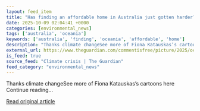 ```yaml
---
layout: feed_item
title: "Has finding an affordable home in Australia just gotten harder? | Fiona Katauskas"
date: 2025-10-09 02:04:41 +0000
categories: [environmental_news]
tags: ['australia', 'oceania']
keywords: ['australia', 'finding', 'oceania', 'affordable', 'home']
description: "Thanks climate changeSee more of Fiona Katauskas’s cartoons here Continue reading"
external_url: https://www.theguardian.com/commentisfree/picture/2025/oct/09/has-finding-an-affordable-home-in-australia-just-gotten-harder
is_feed: true
source_feed: "Climate crisis | The Guardian"
feed_category: "environmental_news"
---
```


Thanks climate changeSee more of Fiona Katauskas’s cartoons here Continue reading...

[Read original article](https://www.theguardian.com/commentisfree/picture/2025/oct/09/has-finding-an-affordable-home-in-australia-just-gotten-harder)
